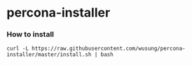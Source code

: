 # percona-installer

### How to install 

```
curl -L https://raw.githubusercontent.com/wusung/percona-installer/master/install.sh | bash
```
